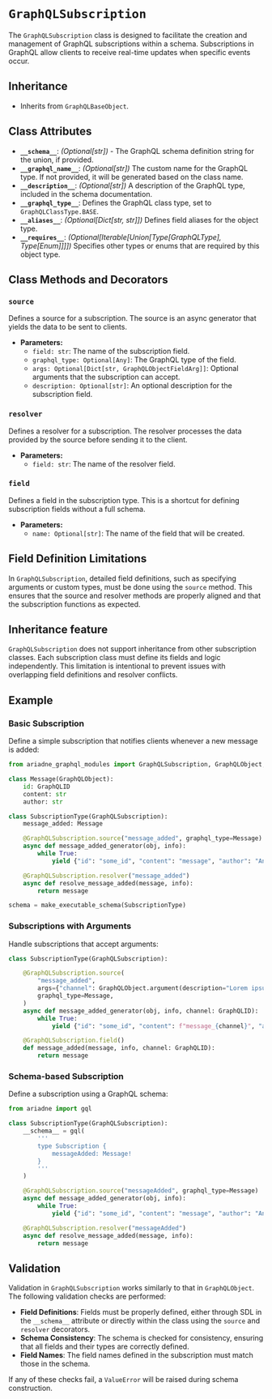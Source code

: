 
# `GraphQLSubscription`

The `GraphQLSubscription` class is designed to facilitate the creation and management of GraphQL subscriptions within a schema. Subscriptions in GraphQL allow clients to receive real-time updates when specific events occur.

## Inheritance

- Inherits from `GraphQLBaseObject`.

## Class Attributes

- **`__schema__`**: *(Optional[str])* - The GraphQL schema definition string for the union, if provided.
- **`__graphql_name__`**: *(Optional[str])* The custom name for the GraphQL type. If not provided, it will be generated based on the class name.
- **`__description__`**: *(Optional[str])* A description of the GraphQL type, included in the schema documentation.
- **`__graphql_type__`**: Defines the GraphQL class type, set to `GraphQLClassType.BASE`.
- **`__aliases__`**: *(Optional[Dict[str, str]])* Defines field aliases for the object type.
- **`__requires__`**: *(Optional[Iterable[Union[Type[GraphQLType], Type[Enum]]]])* Specifies other types or enums that are required by this object type.

## Class Methods and Decorators

### `source`

Defines a source for a subscription. The source is an async generator that yields the data to be sent to clients.
- **Parameters:**
  - `field: str`: The name of the subscription field.
  - `graphql_type: Optional[Any]`: The GraphQL type of the field.
  - `args: Optional[Dict[str, GraphQLObjectFieldArg]]`: Optional arguments that the subscription can accept.
  - `description: Optional[str]`: An optional description for the subscription field.

### `resolver`

Defines a resolver for a subscription. The resolver processes the data provided by the source before sending it to the client.

- **Parameters:**
  - `field: str`: The name of the resolver field.

### `field`

Defines a field in the subscription type. This is a shortcut for defining subscription fields without a full schema.

- **Parameters:**
  - `name: Optional[str]`: The name of the field that will be created.

## Field Definition Limitations

In `GraphQLSubscription`, detailed field definitions, such as specifying arguments or custom types, must be done using the `source` method. This ensures that the source and resolver methods are properly aligned and that the subscription functions as expected.

## Inheritance feature

`GraphQLSubscription` does not support inheritance from other subscription classes. Each subscription class must define its fields and logic independently. This limitation is intentional to prevent issues with overlapping field definitions and resolver conflicts.

## Example

### Basic Subscription

Define a simple subscription that notifies clients whenever a new message is added:

```python
from ariadne_graphql_modules import GraphQLSubscription, GraphQLObject, make_executable_schema

class Message(GraphQLObject):
    id: GraphQLID
    content: str
    author: str

class SubscriptionType(GraphQLSubscription):
    message_added: Message

    @GraphQLSubscription.source("message_added", graphql_type=Message)
    async def message_added_generator(obj, info):
        while True:
            yield {"id": "some_id", "content": "message", "author": "Anon"}

    @GraphQLSubscription.resolver("message_added")
    async def resolve_message_added(message, info):
        return message

schema = make_executable_schema(SubscriptionType)
```

### Subscriptions with Arguments

Handle subscriptions that accept arguments:

```python
class SubscriptionType(GraphQLSubscription):

    @GraphQLSubscription.source(
        "message_added",
        args={"channel": GraphQLObject.argument(description="Lorem ipsum.")},
        graphql_type=Message,
    )
    async def message_added_generator(obj, info, channel: GraphQLID):
        while True:
            yield {"id": "some_id", "content": f"message_{channel}", "author": "Anon"}

    @GraphQLSubscription.field()
    def message_added(message, info, channel: GraphQLID):
        return message
```

### Schema-based Subscription

Define a subscription using a GraphQL schema:

```python
from ariadne import gql

class SubscriptionType(GraphQLSubscription):
    __schema__ = gql(
        '''
        type Subscription {
            messageAdded: Message!
        }
        '''
    )

    @GraphQLSubscription.source("messageAdded", graphql_type=Message)
    async def message_added_generator(obj, info):
        while True:
            yield {"id": "some_id", "content": "message", "author": "Anon"}

    @GraphQLSubscription.resolver("messageAdded")
    async def resolve_message_added(message, info):
        return message
```

## Validation

Validation in `GraphQLSubscription` works similarly to that in `GraphQLObject`. The following validation checks are performed:

- **Field Definitions**: Fields must be properly defined, either through SDL in the `__schema__` attribute or directly within the class using the `source` and `resolver` decorators.
- **Schema Consistency**: The schema is checked for consistency, ensuring that all fields and their types are correctly defined.
- **Field Names**: The field names defined in the subscription must match those in the schema.

If any of these checks fail, a `ValueError` will be raised during schema construction.
